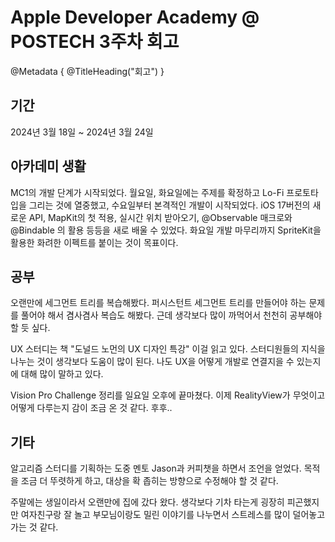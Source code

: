 # Apple Developer Academy @ POSTECH 3주차 회고
@Metadata {
    @TitleHeading("회고")
}

## 기간
2024년 3월 18일 ~ 2024년 3월 24일

## 아카데미 생활
MC1의 개발 단계가 시작되었다. 월요일, 화요일에는 주제를 확정하고 Lo-Fi 프로토타입을 그리는 것에 열중했고, 수요일부터 본격적인 개발이 시작되었다. iOS 17버전의 새로운 API, MapKit의 첫 적용, 실시간 위치 받아오기, @Observable 매크로와 @Bindable 의 활용 등등을 새로 배울 수 있었다. 화요일 개발 마무리까지 SpriteKit을 활용한 화려한 이펙트를 붙이는 것이 목표이다.

## 공부
오랜만에 세그먼트 트리를 복습해봤다. 퍼시스턴트 세그먼트 트리를 만들어야 하는 문제를 풀어야 해서 겸사겸사 복습도 해봤다. 근데 생각보다 많이 까먹어서 천천히 공부해야 할 듯 싶다.

UX 스터디는 책 "도널드 노먼의 UX 디자인 특강" 이걸 읽고 있다. 스터디원들의 지식을 나누는 것이 생각보다 도움이 많이 된다. 나도 UX을 어떻게 개발로 연결지을 수 있는지에 대해 많이 말하고 있다.

Vision Pro Challenge 정리를 일요일 오후에 끝마쳤다. 이제 RealityView가 무엇이고 어떻게 다루는지 감이 조금 온 것 같다. 후후..

## 기타

알고리즘 스터디를 기획하는 도중 멘토 Jason과 커피챗을 하면서 조언을 얻었다. 목적을 조금 더 뚜렷하게 하고, 대상을 확 좁히는 방향으로 수정해야 할 것 같다.

주말에는 생일이라서 오랜만에 집에 갔다 왔다. 생각보다 기차 타는게 굉장히 피곤했지만 여자친구랑 잘 놀고 부모님이랑도 밀린 이야기를 나누면서 스트레스를 많이 덜어놓고 가는 것 같다.
